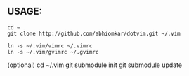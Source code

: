 USAGE:
------
    cd ~
    git clone http://github.com/abhiomkar/dotvim.git ~/.vim

    ln -s ~/.vim/vimrc ~/.vimrc
    ln -s ~/.vim/gvimrc ~/.gvimrc

(optional)
    cd ~/.vim
    git submodule init
    git submodule update